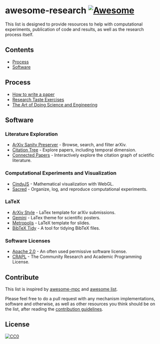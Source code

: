 # awesome-research [![Awesome](https://cdn.rawgit.com/sindresorhus/awesome/d7305f38d29fed78fa85652e3a63e154dd8e8829/media/badge.svg)](https://github.com/sindresorhus/awesome)

This list is designed to provide resources to help with computational experiments, publication of code and results, as well as the research process itself.

## Contents

- [Process](#process)
- [Software](#Software)

## Process

- [How to write a paper](http://www.wisdom.weizmann.ac.il/~/oded/R2/re-writing.pdf)
- [Research Taste Exercises](https://colah.github.io/notes/taste/)
- [The Art of Doing Science and Engineering](https://calhoun.nps.edu/handle/10945/62468)

## Software

### Literature Exploration

- [ArXiv Sanity Preserver](https://github.com/karpathy/arxiv-sanity-preserver) - Browse, search, and filter arXiv.
- [Citation Tree](https://www.citationtree.org/) - Explore papers, including temporal dimension.
- [Connected Papers](https://www.connectedpapers.com/) - Interactively explore the citation graph of scietific literature.

### Computational Experiments and Visualization

- [CindyJS](https://cindyjs.org/) - Mathematical visualization with WebGL.
- [Sacred](https://github.com/IDSIA/sacred/) - Organize, log, and reproduce computational experiments.

### LaTeX

- [ArXiv Style](https://github.com/kourgeorge/arxiv-style) - LaTex template for arXiv submissions.
- [Gemini](https://github.com/anishathalye/gemini) - LaTex theme for scientific posters.
- [Metropolis](https://github.com/matze/mtheme) - LaTeX template for slides.
- [BibTeX Tidy](https://flamingtempura.github.io/bibtex-tidy/) - A tool for tidying BibTeX files.

### Software Licenses

- [Apache 2.0](https://www.apache.org/licenses/LICENSE-2.0) - An often used permissive software license.
- [CRAPL](https://matt.might.net/articles/crapl/) - The Community Research and Academic Programming License.


## Contribute

This list is inspired by [awesome-mpc](https://github.com/rdragos/awesome-mpc) and [awesome list](https://github.com/sindresorhus/awesome). 

Please feel free to do a pull request with any mechanism implementations, software and otherwise, as well as other resources you think should be on the list, after reading the [contribution guidelines](contributing.md).

## License

[![CC0](http://mirrors.creativecommons.org/presskit/buttons/88x31/svg/cc-zero.svg)](http://creativecommons.org/publicdomain/zero/1.0)
